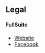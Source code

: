 ## Legal

#### FullSuite

- [Website](https://www.full-suite.com/)
- [Facebook](https://www.facebook.com/fullsuite/)